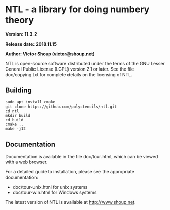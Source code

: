 # NTL - a library for doing numbery theory

**Version: 11.3.2**

**Release date: 2018.11.15**

**Author: Victor Shoup (victor@shoup.net)**

NTL is open-source software distributed under the terms of the GNU Lesser
General Public License (LGPL) version 2.1 or later.  See the file
doc/copying.txt for complete details on the licensing of NTL.

## Building

```
sudo apt install cmake
git clone https://github.com/polystencils/ntl.git
cd ntl
mkdir build
cd build
cmake ..
make -j12
```

## Documentation

Documentation is available in the file doc/tour.html, which can be viewed with
a web browser.

For a detailed guide to installation, please see the appropriate documentation: 
   * doc/tour-unix.html for unix systems
   * doc/tour-win.html for Windows systems

The latest version of NTL is available at http://www.shoup.net.
